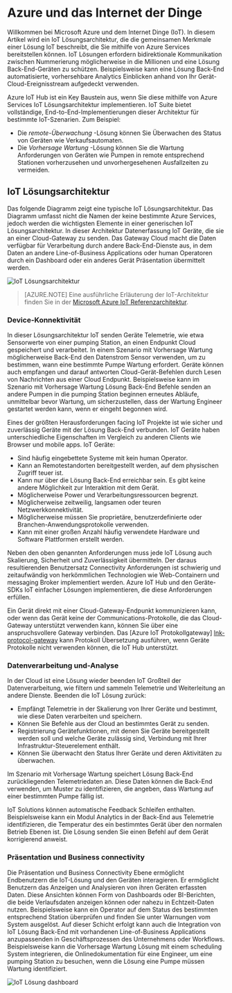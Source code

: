 
# <a name="azure-and-internet-of-things"></a>Azure und das Internet der Dinge

Willkommen bei Microsoft Azure und dem Internet Dinge (IoT). In diesem Artikel wird ein IoT Lösungsarchitektur, die die gemeinsamen Merkmale einer Lösung IoT beschreibt, die Sie mithilfe von Azure Services bereitstellen können. IoT Lösungen erfordern bidirektionale Kommunikation zwischen Nummerierung möglicherweise in die Millionen und eine Lösung Back-End-Geräten zu schützen. Beispielsweise kann eine Lösung Back-End automatisierte, vorhersehbare Analytics Einblicken anhand von Ihr Gerät-Cloud-Ereignisstream aufgedeckt verwenden.

Azure IoT Hub ist ein Key Baustein aus, wenn Sie diese mithilfe von Azure Services IoT Lösungsarchitektur implementieren. IoT Suite bietet vollständige, End-to-End-Implementierungen dieser Architektur für bestimmte IoT-Szenarien. Zum Beispiel: 

- Die *remote-Überwachung* -Lösung können Sie Überwachen des Status von Geräten wie Verkaufsautomaten. 
- Die *Vorhersage Wartung* -Lösung können Sie die Wartung Anforderungen von Geräten wie Pumpen in remote entsprechend Stationen vorherzusehen und unvorhergesehenen Ausfallzeiten zu vermeiden.

## <a name="iot-solution-architecture"></a>IoT Lösungsarchitektur

Das folgende Diagramm zeigt eine typische IoT Lösungsarchitektur. Das Diagramm umfasst nicht die Namen der keine bestimmte Azure Services, jedoch werden die wichtigsten Elemente in einer generischen IoT Lösungsarchitektur. In dieser Architektur Datenerfassung IoT Geräte, die sie an einer Cloud-Gateway zu senden. Das Gateway Cloud macht die Daten verfügbar für Verarbeitung durch andere Back-End-Dienste aus, in dem Daten an andere Line-of-Business Applications oder human Operatoren durch ein Dashboard oder ein anderes Gerät Präsentation übermittelt werden.

![IoT Lösungsarchitektur][img-solution-architecture]

> [AZURE.NOTE] Eine ausführliche Erläuterung der IoT-Architektur finden Sie in der [Microsoft Azure IoT Referenzarchitektur][lnk-refarch].

### <a name="device-connectivity"></a>Device-Konnektivität

In dieser Lösungsarchitektur IoT senden Geräte Telemetrie, wie etwa Sensorwerte von einer pumping Station, an einen Endpunkt Cloud gespeichert und verarbeitet. In einem Szenario mit Vorhersage Wartung möglicherweise Back-End den Datenstrom Sensor verwenden, um zu bestimmen, wann eine bestimmte Pumpe Wartung erfordert. Geräte können auch empfangen und darauf antworten Cloud-Gerät-Befehlen durch Lesen von Nachrichten aus einer Cloud Endpunkt. Beispielsweise kann im Szenario mit Vorhersage Wartung Lösung Back-End Befehle senden an andere Pumpen in die pumping Station beginnen erneutes Abläufe, unmittelbar bevor Wartung, um sicherzustellen, dass der Wartung Engineer gestartet werden kann, wenn er eingeht begonnen wird.

Eines der größten Herausforderungen facing IoT Projekte ist wie sicher und zuverlässig Geräte mit der Lösung Back-End verbunden. IoT Geräte haben unterschiedliche Eigenschaften im Vergleich zu anderen Clients wie Browser und mobile apps. IoT Geräte:

- Sind häufig eingebettete Systeme mit kein human Operator.
- Kann an Remotestandorten bereitgestellt werden, auf dem physischen Zugriff teuer ist.
- Kann nur über die Lösung Back-End erreichbar sein. Es gibt keine andere Möglichkeit zur Interaktion mit dem Gerät.
- Möglicherweise Power und Verarbeitungsressourcen begrenzt.
- Möglicherweise zeitweilig, langsamen oder teuren Netzwerkkonnektivität.
- Möglicherweise müssen Sie proprietäre, benutzerdefinierte oder Branchen-Anwendungsprotokolle verwenden.
- Kann mit einer großen Anzahl häufig verwendete Hardware und Software Plattformen erstellt werden.

Neben den oben genannten Anforderungen muss jede IoT Lösung auch Skalierung, Sicherheit und Zuverlässigkeit übermitteln. Der daraus resultierenden Benutzersatz Connectivity Anforderungen ist schwierig und zeitaufwändig von herkömmlichen Technologien wie Web-Containern und messaging Broker implementiert werden. Azure IoT Hub und den Geräte-SDKs IoT einfacher Lösungen implementieren, die diese Anforderungen erfüllen.

Ein Gerät direkt mit einer Cloud-Gateway-Endpunkt kommunizieren kann, oder wenn das Gerät keine der Communications-Protokolle, die das Cloud-Gateway unterstützt verwenden kann, können Sie über eine anspruchsvollere Gateway verbinden. Das [Azure IoT Protokollgateway] [ lnk-protocol-gateway] kann Protokoll Übersetzung ausführen, wenn Geräte Protokolle nicht verwenden können, die IoT Hub unterstützt.

### <a name="data-processing-and-analytics"></a>Datenverarbeitung und-Analyse

In der Cloud ist eine Lösung wieder beenden IoT Großteil der Datenverarbeitung, wie filtern und sammeln Telemetrie und Weiterleitung an andere Dienste. Beenden die IoT Lösung zurück:

- Empfängt Telemetrie in der Skalierung von Ihrer Geräte und bestimmt, wie diese Daten verarbeiten und speichern. 
- Können Sie Befehle aus der Cloud an bestimmtes Gerät zu senden.
- Registrierung Gerätefunktionen, mit denen Sie Geräte bereitgestellt werden soll und welche Geräte zulässig sind, Verbindung mit Ihrer Infrastruktur-Steuerelement enthält.
- Können Sie überwacht den Status Ihrer Geräte und deren Aktivitäten zu überwachen.

Im Szenario mit Vorhersage Wartung speichert Lösung Back-End zurückliegenden Telemetriedaten an. Diese Daten können die Back-End verwenden, um Muster zu identifizieren, die angeben, dass Wartung auf einer bestimmten Pumpe fällig ist.

IoT Solutions können automatische Feedback Schleifen enthalten. Beispielsweise kann ein Modul Analytics in der Back-End aus Telemetrie identifizieren, die Temperatur des ein bestimmtes Gerät über den normalen Betrieb Ebenen ist. Die Lösung senden Sie einen Befehl auf dem Gerät korrigierend anweist.

### <a name="presentation-and-business-connectivity"></a>Präsentation und Business connectivity

Die Präsentation und Business Connectivity Ebene ermöglicht Endbenutzern die IoT-Lösung und den Geräten interagieren. Er ermöglicht Benutzern das Anzeigen und Analysieren von ihren Geräten erfassten Daten. Diese Ansichten können Form von Dashboards oder BI-Berichten, die beide Verlaufsdaten anzeigen können oder nahezu in Echtzeit-Daten nutzen. Beispielsweise kann ein Operator auf dem Status des bestimmten entsprechend Station überprüfen und finden Sie unter Warnungen vom System ausgelöst. Auf dieser Schicht erfolgt kann auch die Integration von IoT Lösung Back-End mit vorhandenen Line-of-Business Applications anzupassenden in Geschäftsprozessen des Unternehmens oder Workflows. Beispielsweise kann die Vorhersage Wartung Lösung mit einem scheduling System integrieren, die Onlinedokumentation für eine Engineer, um eine pumping Station zu besuchen, wenn die Lösung eine Pumpe müssen Wartung identifiziert.

![IoT Lösung dashboard][img-dashboard]

[img-solution-architecture]: ./media/iot-azure-and-iot/iot-reference-architecture.png
[img-dashboard]: ./media/iot-azure-and-iot/iot-suite.png

[lnk-machinelearning]: http://azure.microsoft.com/documentation/services/machine-learning/
[Azure IoT Suite]: http://azure.microsoft.com/solutions/iot
[lnk-protocol-gateway]:  ../articles/iot-hub/iot-hub-protocol-gateway.md
[lnk-refarch]: http://download.microsoft.com/download/A/4/D/A4DAD253-BC21-41D3-B9D9-87D2AE6F0719/Microsoft_Azure_IoT_Reference_Architecture.pdf
